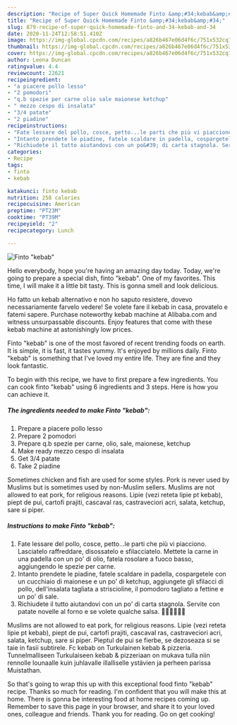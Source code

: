 ```yaml
---
description: "Recipe of Super Quick Homemade Finto &amp;#34;kebab&amp;#34;"
title: "Recipe of Super Quick Homemade Finto &amp;#34;kebab&amp;#34;"
slug: 879-recipe-of-super-quick-homemade-finto-and-34-kebab-and-34
date: 2020-11-24T12:58:51.410Z
image: https://img-global.cpcdn.com/recipes/a826b467e06d4f6c/751x532cq70/finto-kebab-recipe-main-photo.jpg
thumbnail: https://img-global.cpcdn.com/recipes/a826b467e06d4f6c/751x532cq70/finto-kebab-recipe-main-photo.jpg
cover: https://img-global.cpcdn.com/recipes/a826b467e06d4f6c/751x532cq70/finto-kebab-recipe-main-photo.jpg
author: Leona Duncan
ratingvalue: 4.4
reviewcount: 22621
recipeingredient:
- "a piacere pollo lesso"
- "2 pomodori"
- "q.b spezie per carne olio sale maionese ketchup"
- " mezzo cespo di insalata"
- "3/4 patate"
- "2 piadine"
recipeinstructions:
- "Fate lessare del pollo, cosce, petto...le parti che più vi piacciono. Lasciatelo raffreddare, disossatelo e sfilacciatelo. Mettete la carne in una padella con un po&#39; di olio, fatela rosolare a fuoco basso, aggiungendo le spezie per carne."
- "Intanto prendete le piadine, fatele scaldare in padella, cospargetele con un cucchiaio di maionese e un po&#39; di ketchup, aggiungete gli sfilacci di pollo, dell&#39;insalata tagliata a striscioline, il pomodoro tagliato a fettine e un po&#39; di sale."
- "Richiudete il tutto aiutandovi con un po&#39; di carta stagnola. Servite con patate novelle al forno e se volete qualche salsa. 🌯🌯🌯🍟🍟🍟"
categories:
- Recipe
tags:
- finto
- kebab

katakunci: finto kebab 
nutrition: 258 calories
recipecuisine: American
preptime: "PT23M"
cooktime: "PT39M"
recipeyield: "2"
recipecategory: Lunch

---
```



![Finto &#34;kebab&#34;](https://img-global.cpcdn.com/recipes/a826b467e06d4f6c/751x532cq70/finto-kebab-recipe-main-photo.jpg)

Hello everybody, hope you're having an amazing day today. Today, we're going to prepare a special dish, finto &#34;kebab&#34;. One of my favorites. This time, I will make it a little bit tasty. This is gonna smell and look delicious.

Ho fatto un kebab alternativo e non ho saputo resistere, dovevo necessariamente farvelo vedere! Se volete fare il kebab in casa, provatelo e fatemi sapere. Purchase noteworthy kebab machine at Alibaba.com and witness unsurpassable discounts. Enjoy features that come with these kebab machine at astonishingly low prices.

Finto &#34;kebab&#34; is one of the most favored of recent trending foods on earth. It is simple, it is fast, it tastes yummy. It's enjoyed by millions daily. Finto &#34;kebab&#34; is something that I've loved my entire life. They are fine and they look fantastic.


To begin with this recipe, we have to first prepare a few ingredients. You can cook finto &#34;kebab&#34; using 6 ingredients and 3 steps. Here is how you can achieve it.

<!--inarticleads1-->

##### The ingredients needed to make Finto &#34;kebab&#34;:

1. Prepare a piacere pollo lesso
1. Prepare 2 pomodori
1. Prepare q.b spezie per carne, olio, sale, maionese, ketchup
1. Make ready  mezzo cespo di insalata
1. Get 3/4 patate
1. Take 2 piadine


Sometimes chicken and fish are used for some styles. Pork is never used by Muslims but is sometimes used by non-Muslim sellers. Muslims are not allowed to eat pork, for religious reasons. Lipie (vezi reteta lipie pt kebab), piept de pui, cartofi prajiti, cascaval ras, castraveciori acri, salata, ketchup, sare si piper. 

<!--inarticleads2-->

##### Instructions to make Finto &#34;kebab&#34;:

1. Fate lessare del pollo, cosce, petto...le parti che più vi piacciono. Lasciatelo raffreddare, disossatelo e sfilacciatelo. Mettete la carne in una padella con un po&#39; di olio, fatela rosolare a fuoco basso, aggiungendo le spezie per carne.
1. Intanto prendete le piadine, fatele scaldare in padella, cospargetele con un cucchiaio di maionese e un po&#39; di ketchup, aggiungete gli sfilacci di pollo, dell&#39;insalata tagliata a striscioline, il pomodoro tagliato a fettine e un po&#39; di sale.
1. Richiudete il tutto aiutandovi con un po&#39; di carta stagnola. Servite con patate novelle al forno e se volete qualche salsa. 🌯🌯🌯🍟🍟🍟


Muslims are not allowed to eat pork, for religious reasons. Lipie (vezi reteta lipie pt kebab), piept de pui, cartofi prajiti, cascaval ras, castraveciori acri, salata, ketchup, sare si piper. Pieptul de pui se fierbe, se dezoseaza si se taie in fasii subtirele. Fc kebab on Turkulainen kebab &amp; pizzeria. Tunnelmalliseen Turkulaiseen kebab &amp; pizzeriaan on mukava tulla niin rennolle lounaalle kuin juhlavalle illalliselle ystävien ja perheen parissa Muistathan. 

So that's going to wrap this up with this exceptional food finto &#34;kebab&#34; recipe. Thanks so much for reading. I'm confident that you will make this at home. There is gonna be interesting food at home recipes coming up. Remember to save this page in your browser, and share it to your loved ones, colleague and friends. Thank you for reading. Go on get cooking!
